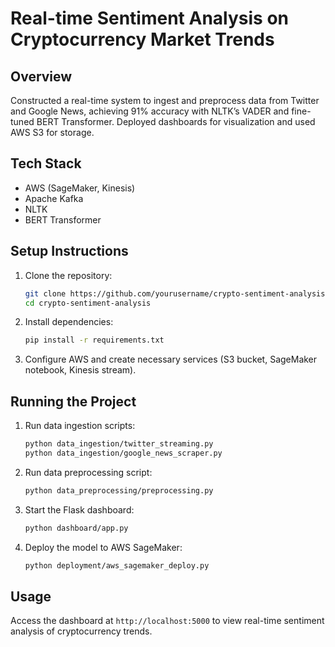 # Real-time Sentiment Analysis on Cryptocurrency Market Trends

## Overview
Constructed a real-time system to ingest and preprocess data from Twitter and Google News, achieving 91% accuracy with NLTK’s VADER and fine-tuned BERT Transformer. Deployed dashboards for visualization and used AWS S3 for storage.

## Tech Stack
- AWS (SageMaker, Kinesis)
- Apache Kafka
- NLTK
- BERT Transformer

## Setup Instructions
1. Clone the repository:
    ```sh
    git clone https://github.com/yourusername/crypto-sentiment-analysis.git
    cd crypto-sentiment-analysis
    ```

2. Install dependencies:
    ```sh
    pip install -r requirements.txt
    ```

3. Configure AWS and create necessary services (S3 bucket, SageMaker notebook, Kinesis stream).

## Running the Project
1. Run data ingestion scripts:
    ```sh
    python data_ingestion/twitter_streaming.py
    python data_ingestion/google_news_scraper.py
    ```

2. Run data preprocessing script:
    ```sh
    python data_preprocessing/preprocessing.py
    ```

3. Start the Flask dashboard:
    ```sh
    python dashboard/app.py
    ```

4. Deploy the model to AWS SageMaker:
    ```sh
    python deployment/aws_sagemaker_deploy.py
    ```

## Usage
Access the dashboard at `http://localhost:5000` to view real-time sentiment analysis of cryptocurrency trends.
